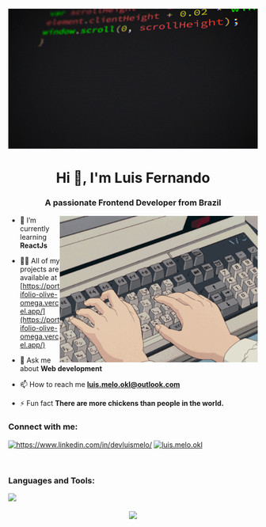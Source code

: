 <p align='center'>
   <img width='1000' src='src/bJk.gif'>
</p>

<h1 align="center">Hi 👋, I'm Luis Fernando</h1>
<h3 align="center">A passionate Frontend Developer from Brazil</h3>
<img align='right' width='400' src='src/6vIk.gif'>

- 🌱 I’m currently learning **ReactJs**

- 👨‍💻 All of my projects are available at [https://portifolio-olive-omega.vercel.app/](https://portifolio-olive-omega.vercel.app/)

- 💬 Ask me about **Web development**

- 📫 How to reach me **luis.melo.okl@outlook.com**

- ⚡ Fun fact **There are more chickens than people in the world.**

<h3 align="left">Connect with me:</h3>
<p align="left">
<a href="https://linkedin.com/in/https://www.linkedin.com/in/devluismelo/" target="blank"><img align="center" src="https://raw.githubusercontent.com/rahuldkjain/github-profile-readme-generator/master/src/images/icons/Social/linked-in-alt.svg" alt="https://www.linkedin.com/in/devluismelo/" height="30" width="40" /></a>
<a href="https://instagram.com/luis.melo.okl" target="blank"><img align="center" src="https://raw.githubusercontent.com/rahuldkjain/github-profile-readme-generator/master/src/images/icons/Social/instagram.svg" alt="luis.melo.okl" height="30" width="40" /></a>
</p>


<br/>
<h3 align="left">Languages and Tools:</h3>
   <a href="https://skillicons.dev"   >
     <img src="https://skillicons.dev/icons?i=git,vscode,javascript,css,html,docker,github,linux,vercel,bootstrap" />
   </a>
 <br/>


<br/>
<div align="center">
<a href="http://www.github.com/Luisokl"><img src="https://github-readme-streak-stats.herokuapp.com/?user=Luisokl&stroke=ffffff&background=1c1917&ring=0891b2&fire=0891b2&currStreakNum=ffffff&currStreakLabel=0891b2&sideNums=ffffff&sideLabels=ffffff&dates=ffffff&hide_border=true" /></a>
</div>

 
 

 
##
   

 
